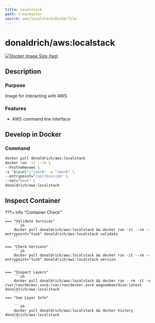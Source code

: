 ```yaml
---
title: Localstack
path: tree/master
source: aws/localstack/Dockerfile
---
```


# donaldrich/aws:localstack

[![Docker Image Size (tag)](https://img.shields.io/docker/image-size/donaldrich/aws/localstack?color=blue&label=size&logo=docker&style=flat-square)](https://hub.docker.com/r/donaldrich/aws/localstack)

## Description

### Purpose

Image for interacting with AWS

### Features

- AWS command line interface

## Develop in Docker

### Command

```sh
docker pull donaldrich/aws:localstack
docker run -it --rm \
--hostname=aws \
-v "$(pwd)":"/work" -w "/work" \
--entrypoint="/usr/bin/zsh" \
--net="host" \
donaldrich/aws:localstack
```

## Inspect Container

???+ info "Container Check"

    === "Validate Services"
        ```sh
        docker pull donaldrich/aws:localstack && docker run -it --rm --entrypoint="tusk" donaldrich/aws:localstack validate
        ```

    === "Check Versions"
        ```sh
        docker pull donaldrich/aws:localstack && docker run -it --rm --entrypoint="tusk" donaldrich/aws:localstack version
        ```

    === "Inspect Layers"
        ```sh
        docker pull donaldrich/aws:localstack && docker run --rm -it -v /var/run/docker.sock:/var/run/docker.sock wagoodman/dive:latest donaldrich/aws:localstack
        ```
    === "See Layer Info"

        ```sh
        docker pull donaldrich/aws:localstack && docker history donaldrich/aws:localstack
        ```
